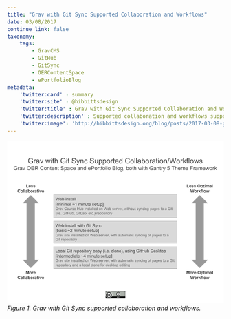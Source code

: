 ```yaml
---
title: "Grav with Git Sync Supported Collaboration and Workflows"
date: 03/08/2017
continue_link: false
taxonomy:
    tags:
        - GravCMS
        - GitHub
        - GitSync
        - OERContentSpace
        - ePortfolioBlog
metadata:
    'twitter:card' : summary
    'twitter:site' : @hibbittsdesign
    'twitter:title' : Grav with Git Sync Supported Collaboration and Workflows
    'twitter:description' : Supported collaboration and workflows supported by the Grav with Git Sync
    'twitter:image': 'http://hibbittsdesign.org/blog/posts/2017-03-08-grav-with-git-sync-supported-collaboration-and-workflows/grav-with-git-sync.png'
---
```


![Diagram of Grav with Git Sync supported collaboration and workflows](grav-with-git-sync.png)  
_Figure 1. Grav with Git Sync supported collaboration and workflows._
